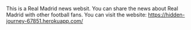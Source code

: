 This is a Real Madrid news websit.
You can share the news about Real Madrid with other football fans.
You can visit the website: https://hidden-journey-67851.herokuapp.com/